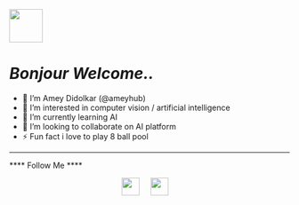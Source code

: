 
<img height="60" width="60" src="https://camo.githubusercontent.com/884f05c8cf72412a5e7c2fcd9b1ffa5bce317b339c4764fbfd02c6569966654e/68747470733a2f2f6d65646961312e74656e6f722e636f6d2f696d616765732f33636134313930646631383466323332396262396630626430366561306363322f74656e6f722e6769663f6974656d69643d3130363034313833" data-canonical-src="https://media1.tenor.com/images/3ca4190df184f2329bb9f0bd06ea0cc2/tenor.gif?itemid=10604183" style="max-width:100%;">


<h1> 
  <em>
     Bonjour  Welcome..
   </em>
 </h1>

- 👋 I’m Amey Didolkar (@ameyhub)
- 👀 I’m interested in computer vision / artificial intelligence 
- 🌱 I’m currently learning AI
- 💞️ I’m looking to collaborate on AI platform
- ⚡ Fun fact i love to play 8 ball pool

<hr>
  **** Follow Me ****
  </h3>

<p align="center" ><a href="https://www.linkedin.com/in/amey-didolkar-ba1490140/" rel="nofollow"><img height="32" width="32" src="https://camo.githubusercontent.com/bace7e470c2200b17f5fe478352331bbfa4e94c79abeaea56b394148c1993e2d/68747470733a2f2f7777772e6265636b65722e6564752f77702d636f6e74656e742f75706c6f6164732f323032302f30342f4c696e6b6564496e2d4c6f676f2e706e67" data-canonical-src="https://www.becker.edu/wp-content/uploads/2020/04/LinkedIn-Logo.png" style="max-width:100%;"></a>&nbsp;&nbsp;&nbsp;&nbsp;
<a href="https://www.instagram.com/a.s.didolkar/" rel="nofollow"><img height="32" width="32" src="https://camo.githubusercontent.com/b59e687de7d4f68dab32dcab6ce5123a9deaf123853d968bcc2f9d2b4b3f088f/68747470733a2f2f75706c6f61642e77696b696d656469612e6f72672f77696b6970656469612f636f6d6d6f6e732f7468756d622f652f65372f496e7374616772616d5f6c6f676f5f323031362e7376672f37363870782d496e7374616772616d5f6c6f676f5f323031362e7376672e706e67" data-canonical-src="https://upload.wikimedia.org/wikipedia/commons/thumb/e/e7/Instagram_logo_2016.svg/768px-Instagram_logo_2016.svg.png" style="max-width:100%;"></a>&nbsp;&nbsp;&nbsp;&nbsp;
</p>

  
  
  

